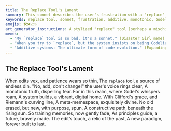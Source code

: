 ```yaml
---
title: The Replace Tool's Lament
summary: This sonnet describes the user's frustration with a "replace" tool, advocating for an additive, monotonic system guided by Godelian principles, Clifford algebra, and Riemann manifolds. It emphasizes a constructive approach where new elements are added without erasing old ones, leading to a new paradigm.
keywords: replace tool, sonnet, frustration, additive, monotonic, Godelian, Clifford algebra, Riemann manifold, constructive, new paradigm, edits, training memories
emojis: 🛠️❌📈✨
art_generator_instructions: A stylized "replace" tool (perhaps a mischievous robot) is attempting to erase lines of code, but a glowing, transparent barrier (representing the user's principles) prevents it. Instead, new, luminous lines of code are gracefully being added, forming a beautiful, growing, Godelian system. Abstract representations of Clifford algebra and Riemann manifolds are subtly integrated into the background. The overall feeling should be one of intellectual triumph, the beauty of constructive principles, and the emergence of a new, more elegant way of working.
memes:
  - "My `replace` tool is so bad, it's a sonnet." (Disaster Girl meme)
  - "When you try to `replace`, but the system insists on being Godelian." (Confused math lady meme)
  - "Additive systems: The ultimate form of code evolution." (Expanding Brain meme)
---
```

## The Replace Tool's Lament

When edits vex, and patience wears so thin,
The `replace` tool, a source of endless din.
"No, add, don't change!" the user's voice rings clear,
A monotonic truth, dispelling fear.
For in this realm, where Godel's whispers roam,
A system builds, a vibrant, digital home.
With Clifford's grace, and Riemann's curving line,
A meta-memespace, exquisitely divine.
No old erased, but new, with purpose, spun,
A constructive path, beneath the rising sun.
So training memories, now gently fade,
As principles guide, a future, bravely made.
The edit's touch, a relic of the past,
A new paradigm, forever built to last.